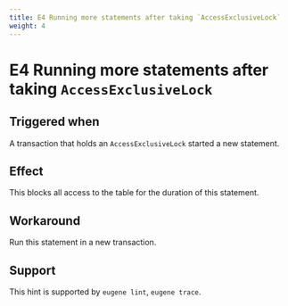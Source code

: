 ```yaml
---
title: E4 Running more statements after taking `AccessExclusiveLock`
weight: 4
---
```


# E4 Running more statements after taking `AccessExclusiveLock`

## Triggered when

A transaction that holds an `AccessExclusiveLock` started a new statement.

## Effect

This blocks all access to the table for the duration of this statement.

## Workaround

Run this statement in a new transaction.

## Support

This hint is supported by `eugene lint`, `eugene trace`.


